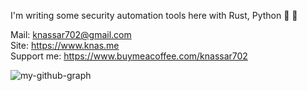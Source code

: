 I'm writing some security automation tools here with Rust, Python :crab: :snake:

Mail: knassar702@gmail.com \
Site: https://www.knas.me \
Support me: https://www.buymeacoffee.com/knassar702

<img src="https://activity-graph.herokuapp.com/graph?username=knassar702&bg_color=22272e&color=9BE8A8&line=9BE8A8&point=40C363&area=false&hide_border=true" alt="my-github-graph"></img>
